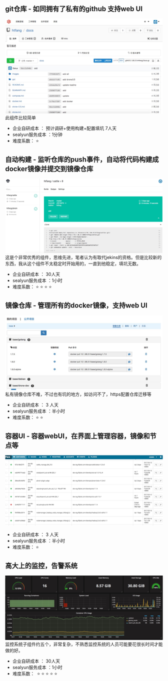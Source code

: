## git仓库 - 如同拥有了私有的github 支持web UI
![](images/git.png)
此组件比较简单

* 企业自研成本 ： 预计调研+使用构建+配置填坑 7人天
* sealyun服务成本 ：1分钟
* 难度系数： ⭐️

## 自动构建 - 监听仓库的push事件，自动将代码构建成docker镜像并提交到镜像仓库
![](images/ci.png)
这是个非常优秀的组件，思维先进，笔者认为有取代jekins的资格。但是比较新的东西，我从这个组件不太稳定时开始用的，一直到他稳定，填坑无数。

* 企业自研成本 ： 30人天
* sealyun服务成本 ：1小时
* 难度系数：  ⭐️ ⭐️ ⭐️ ⭐️

## 镜像仓库 - 管理所有的docker镜像，支持web UI
![](images/registry.png)
私有镜像仓库不难，不过也有坑的地方，如访问不了，https配置仓库迁移等

* 企业自研成本 ： 3 人天
* sealyun服务成本 ：半小时
* 难度系数： ⭐️ ⭐️ 

## 容器UI - 容器webUI，在界面上管理容器，镜像和节点等
![](images/containers.png)

* 企业自研成本 ： 3 人天
* sealyun服务成本 ：半小时
* 难度系数： ️⭐

## 高大上的监控，告警系统 
![](images/monitor2.png)
监控系统子组件约五个，非常复杂，不熟悉监控系统的人员可能要花很长时间才能做的好。

* 企业自研成本 ： 30人天
* sealyun服务成本 ：1小时
* 难度系数： ️ ⭐️ ⭐️ ⭐️ ⭐️ ⭐
